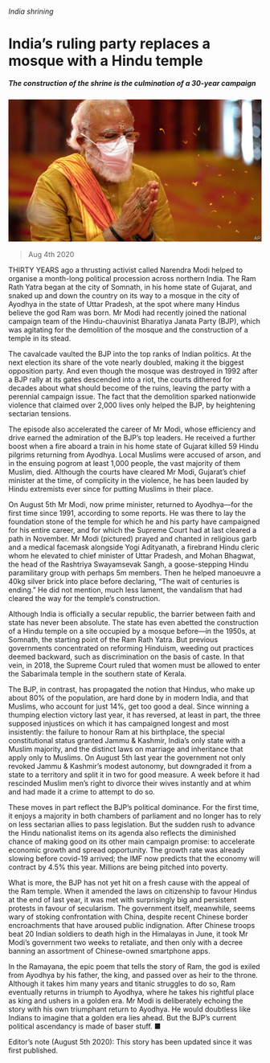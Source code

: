 ###### India shrining

# India’s ruling party replaces a mosque with a Hindu temple 

##### The construction of the shrine is the culmination of a 30-year campaign 

![image](images/20200808_ASP001.jpg) 

> Aug 4th 2020 

THIRTY YEARS ago a thrusting activist called Narendra Modi helped to organise a month-long political procession across northern India. The Ram Rath Yatra began at the city of Somnath, in his home state of Gujarat, and snaked up and down the country on its way to a mosque in the city of Ayodhya in the state of Uttar Pradesh, at the spot where many Hindus believe the god Ram was born. Mr Modi had recently joined the national campaign team of the Hindu-chauvinist Bharatiya Janata Party (BJP), which was agitating for the demolition of the mosque and the construction of a temple in its stead.

The cavalcade vaulted the BJP into the top ranks of Indian politics. At the next election its share of the vote nearly doubled, making it the biggest opposition party. And even though the mosque was destroyed in 1992 after a BJP rally at its gates descended into a riot, the courts dithered for decades about what should become of the ruins, leaving the party with a perennial campaign issue. The fact that the demolition sparked nationwide violence that claimed over 2,000 lives only helped the BJP, by heightening sectarian tensions.


The episode also accelerated the career of Mr Modi, whose efficiency and drive earned the admiration of the BJP’s top leaders. He received a further boost when a fire aboard a train in his home state of Gujarat killed 59 Hindu pilgrims returning from Ayodhya. Local Muslims were accused of arson, and in the ensuing pogrom at least 1,000 people, the vast majority of them Muslim, died. Although the courts have cleared Mr Modi, Gujarat’s chief minister at the time, of complicity in the violence, he has been lauded by Hindu extremists ever since for putting Muslims in their place.

On August 5th Mr Modi, now prime minister, returned to Ayodhya—for the first time since 1991, according to some reports. He was there to lay the foundation stone of the temple for which he and his party have campaigned for his entire career, and for which the Supreme Court had at last cleared a path in November. Mr Modi (pictured) prayed and chanted in religious garb and a medical facemask alongside Yogi Adityanath, a firebrand Hindu cleric whom he elevated to chief minister of Uttar Pradesh, and Mohan Bhagwat, the head of the Rashtriya Swayamsevak Sangh, a goose-stepping Hindu paramilitary group with perhaps 5m members. Then he helped manoeuvre a 40kg silver brick into place before declaring, “The wait of centuries is ending.” He did not mention, much less lament, the vandalism that had cleared the way for the temple’s construction.

Although India is officially a secular republic, the barrier between faith and state has never been absolute. The state has even abetted the construction of a Hindu temple on a site occupied by a mosque before—in the 1950s, at Somnath, the starting point of the Ram Rath Yatra. But previous governments concentrated on reforming Hinduism, weeding out practices deemed backward, such as discrimination on the basis of caste. In that vein, in 2018, the Supreme Court ruled that women must be allowed to enter the Sabarimala temple in the southern state of Kerala.

The BJP, in contrast, has propagated the notion that Hindus, who make up about 80% of the population, are hard done by in modern India, and that Muslims, who account for just 14%, get too good a deal. Since winning a thumping election victory last year, it has reversed, at least in part, the three supposed injustices on which it has campaigned longest and most insistently: the failure to honour Ram at his birthplace, the special constitutional status granted Jammu &amp; Kashmir, India’s only state with a Muslim majority, and the distinct laws on marriage and inheritance that apply only to Muslims. On August 5th last year the government not only revoked Jammu &amp; Kashmir’s modest autonomy, but downgraded it from a state to a territory and split it in two for good measure. A week before it had rescinded Muslim men’s right to divorce their wives instantly and at whim and had made it a crime to attempt to do so.

These moves in part reflect the BJP’s political dominance. For the first time, it enjoys a majority in both chambers of parliament and no longer has to rely on less sectarian allies to pass legislation. But the sudden rush to advance the Hindu nationalist items on its agenda also reflects the diminished chance of making good on its other main campaign promise: to accelerate economic growth and spread opportunity. The growth rate was already slowing before covid-19 arrived; the IMF now predicts that the economy will contract by 4.5% this year. Millions are being pitched into poverty.

What is more, the BJP has not yet hit on a fresh cause with the appeal of the Ram temple. When it amended the laws on citizenship to favour Hindus at the end of last year, it was met with surprisingly big and persistent protests in favour of secularism. The government itself, meanwhile, seems wary of stoking confrontation with China, despite recent Chinese border encroachments that have aroused public indignation. After Chinese troops beat 20 Indian soldiers to death high in the Himalayas in June, it took Mr Modi’s government two weeks to retaliate, and then only with a decree banning an assortment of Chinese-owned smartphone apps.

In the Ramayana, the epic poem that tells the story of Ram, the god is exiled from Ayodhya by his father, the king, and passed over as heir to the throne. Although it takes him many years and titanic struggles to do so, Ram eventually returns in triumph to Ayodhya, where he takes his rightful place as king and ushers in a golden era. Mr Modi is deliberately echoing the story with his own triumphant return to Ayodhya. He would doubtless like Indians to imagine that a golden era lies ahead. But the BJP’s current political ascendancy is made of baser stuff. ■

Editor’s note (August 5th 2020): This story has been updated since it was first published.

